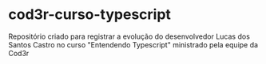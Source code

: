 # cod3r-curso-typescript
Repositório criado para registrar a evolução do desenvolvedor Lucas dos Santos Castro no curso "Entendendo Typescript" ministrado pela equipe da Cod3r

